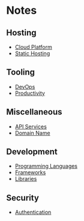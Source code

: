 # Notes

## Hosting

- [Cloud Platform](./notes/CloudHosting.md)
- [Static Hosting](./notes/StaticHosting.md)

## Tooling

- [DevOps](./notes/DevOps.md)
- [Productivity](./notes/Productivity.md)

## Miscellaneous

- [API Services](./notes/APIServices.md)
- [Domain Name](./notes/DomainName.md)

## Development

- [Programming Languages]()
- [Frameworks]()
- [Libraries]()

## Security

- [Authentication](./notes/Authentication.md)
